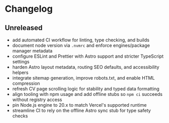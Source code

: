 # Changelog

## Unreleased

- add automated CI workflow for linting, type checking, and builds
- document node version via `.nvmrc` and enforce engines/package manager metadata
- configure ESLint and Prettier with Astro support and stricter TypeScript settings
- harden Astro layout metadata, routing SEO defaults, and accessibility helpers
- integrate sitemap generation, improve robots.txt, and enable HTML compression
- refresh CV page scrolling logic for stability and typed data formatting
- align tooling with npm usage and add offline stubs so `npm ci` succeeds without registry access
- pin Node.js engine to 20.x to match Vercel's supported runtime
- streamline CI to rely on the offline Astro sync stub for type safety checks
